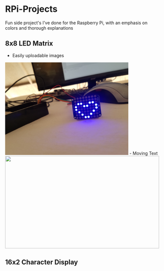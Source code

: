 # RPi-Projects  
Fun side project's I've done for the Raspberry Pi, with an emphasis on colors and thorough explanations

## 8x8 LED Matrix  
- Easily uploadable images
<img src="Media/heart.jpg" width="400" height="300">  
- Moving Text
<img src="Media/8x8.gif" width="500" height="300">  

## 16x2 Character Display 
